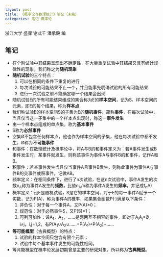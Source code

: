 ```yaml
---
layout: post
title: 《概率论与数理统计》笔记（未完）
categories: 笔记 概率论
---
```


浙江大学 盛骤 谢式千 潘承毅 编

## 笔记

* 在个别试验中其结果呈现出不确定性，在大量重复试验中其结果又具有统计规律性的现象，我们称之为**随机现象**
* **随机试验**的三个特点：
  1. 可以在相同的条件下重复的进行
  2. 每次试验的可能结果不止一个，并且能事先明确试验的所有可能结果
  3. 进行一次试验之前不能确定哪一个结果会出现
* 随机试验E的所有可能结果组成的集合称为E的**样本空间**，记为S。样本空间的元素，即E的每个结果，称为**样本点**
* 我们称试验E的样本空间S的子集为E的**随机事件**，简称**事件**，在每次试验中，当且仅当这一子集中的一个样本点出现时，称这一**事件发生**
* 由一个样本点组成的单点集，称为**基本事件**
* S称为**必然事件**
* 空集Ø不包含任何样本点，他也作为样本空间的子集，他在每次试验中都不发生，Ø称为**不可能事件**
* 和事件：在数理统计及概率论中，将A与B的和事件定义为：若A事件发生或B事件发生时，某事件就发生，则称该事件为事件A与事件B的和事件，记作A和B。
* 积事件：若某事件发生当且仅当事件A且事件B发生，则称此事件为事件A与事件B的交事件或积事件，记做AB。
* 频率定义：在相同条件下，进行了n次试验，在这n次试验中，事件A发生的次数n<sub>A</sub>称为事件A发生的**频数**，比值n<sub>A</sub>/n称为事件A发生的**频率**，并记成f<sub>n</sub>A)
* 概率定义：设E是随机试验，S是它的样本空间，对于E的每一事件A赋予一个实数，记为P(A)，称为事件A的概率，如果集合函数P(·)满足以下条件：
  1. 非负性：对于每一个事件A，又P(A)≥0；
  2. 规范性：对于必然事件S，又P(S)=1；
  3. 可列可加性：设A<sub>1</sub>，A<sub>2</sub>，……是两两互不相容的事件，即对于A<sub>i</sub>A<sub>j</sub>=Ø，i≠j，i,j=1,2，有P(A<sub>1</sub>∪A<sub>2</sub>∪……=P(A<sub>1</sub>)+P(A<sub>2</sub>)+……
* **等可能概型**（古典概型）的特点：
  1. 试验的样本空间只包含有限个元素；
  2. 试验中每个基本事件发生的可能性相同。
* 等肯能概型在概率论发展初期曾是主要的研究对象，所以称为**古典概型**。
